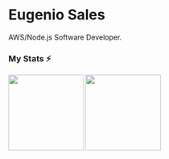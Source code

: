 # Eugenio Sales

AWS/Node.js Software Developer.

### My Stats ⚡

<a href="https://github.com/Eugeniosales/github-readme-stats">
  <img align="left" height='150px' src="https://github-readme-stats.vercel.app/api/top-langs/?username=Eugeniosales&hide=jupyter%20notebook,html,c&layout=compact&theme=dracula" />
</a>

<a href="https://github.com/Eugeniosales/github-readme-statst">
  <img align="left"  height='150px' src="https://github-readme-stats.vercel.app/api?username=Eugeniosales&show_icons=true&theme=dracula" />
</a>

<!--
**Eugeniosales/Eugeniosales** is a ✨ _special_ ✨ repository because its `README.md` (this file) appears on your GitHub profile.

 
<a href="https://github.com/Eugeniosales/github-readme-statst">
  <img align="left" src="https://github-readme-stats.vercel.app/api/pin/?username=Eugeniosales&repo=Times&show_icons=true&theme=dracula" />
</a>

Here are some ideas to get you started:

- 🔭 I’m currently working on ...
- 🌱 I’m currently learning ...
- 👯 I’m looking to collaborate on ...
- 🤔 I’m looking for help with ...
- 💬 Ask me about ...
- 📫 How to reach me: ...
- 😄 Pronouns: ...
- ⚡ Fun fact: ...
-->
